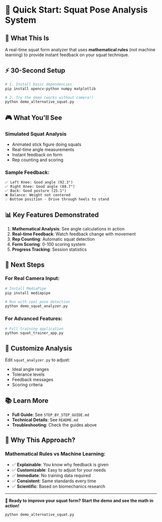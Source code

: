 # 🚀 Quick Start: Squat Pose Analysis System

## 🎯 What This Is
A real-time squat form analyzer that uses **mathematical rules** (not machine learning) to provide instant feedback on your squat technique.

## ⚡ 30-Second Setup

```bash
# 1. Install basic dependencies
pip install opencv-python numpy matplotlib

# 2. Try the demo (works without camera!)
python demo_alternative_squat.py
```

## 🎮 What You'll See

### Simulated Squat Analysis
- Animated stick figure doing squats
- Real-time angle measurements
- Instant feedback on form
- Rep counting and scoring

### Sample Feedback:
```
✅ Left Knee: Good angle (92.3°)
✅ Right Knee: Good angle (88.7°)
✅ Back: Good posture (25.1°)
❌ Balance: Weight not centered
💡 Bottom position - Drive through heels to stand
```

## 📊 Key Features Demonstrated

1. **Mathematical Analysis**: See angle calculations in action
2. **Real-time Feedback**: Watch feedback change with movement
3. **Rep Counting**: Automatic squat detection
4. **Form Scoring**: 0-100 scoring system
5. **Progress Tracking**: Session statistics

## 🎯 Next Steps

### For Real Camera Input:
```bash
# Install MediaPipe
pip install mediapipe

# Run with real pose detection
python demo_squat_analyzer.py
```

### For Advanced Features:
```bash
# Full training application
python squat_trainer_app.py
```

## 🔧 Customize Analysis

Edit `squat_analyzer.py` to adjust:
- Ideal angle ranges
- Tolerance levels
- Feedback messages
- Scoring criteria

## 📚 Learn More

- **Full Guide**: See `STEP_BY_STEP_GUIDE.md`
- **Technical Details**: See `README.md`
- **Troubleshooting**: Check the guides above

## 🤔 Why This Approach?

### Mathematical Rules vs Machine Learning:
- ✅ **Explainable**: You know why feedback is given
- ✅ **Customizable**: Easy to adjust for your needs
- ✅ **Immediate**: No training data required
- ✅ **Consistent**: Same standards every time
- ✅ **Scientific**: Based on biomechanics research

---

**🎯 Ready to improve your squat form? Start the demo and see the math in action!**

```bash
python demo_alternative_squat.py
```